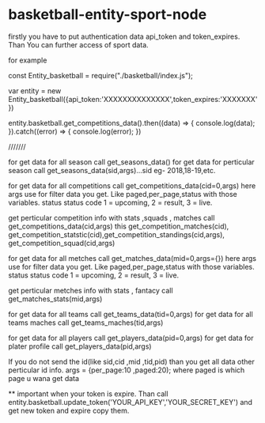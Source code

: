 # basketball-entity-sport-node
firstly you have to put authentication data api_token and token_expires. Than You can further access of sport data.

for example

const Entity_basketball = require("./basketball/index.js");

var entity = new Entity_basketball({api_token:'XXXXXXXXXXXXXX',token_expires:'XXXXXXX'})

entity.basketball.get_competitions_data().then((data) => { console.log(data); }).catch((error) => { console.log(error); })

///////

for get data for all season call get_seasons_data() for get data for perticular season call get_seasons_data(sid,args)...sid eg- 2018,18-19,etc.

for get data for all competitions call get_competitions_data(cid=0,args) here args use for filter data you get. Like paged,per_page,status with those variables. status status code 1 = upcoming, 2 = result, 3 = live.

get perticular competition info with stats ,squads , matches call get_competitions_data(cid,args) this get_competition_matches(cid), get_competition_statstic(cid),get_competition_standings(cid,args), get_competition_squad(cid,args)

for get data for all metches call get_matches_data(mid=0,args={}) here args use for filter data you get. Like paged,per_page,status with those variables. status status code 1 = upcoming, 2 = result, 3 = live.

get perticular metches info with stats , fantacy call get_matches_stats(mid,args)

for get data for all teams call get_teams_data(tid=0,args) for get data for all teams maches call get_teams_maches(tid,args)

for get data for all players call get_players_data(pid=0,args) for get data for plater profile call get_players_data(pid,args)

If you do not send the id(like sid,cid ,mid ,tid,pid) than you get all data other perticular id info. args = {per_page:10 ,paged:20); where paged is which page u wana get data

** important when your token is expire. Than call entity.basketball.update_token('YOUR_API_KEY','YOUR_SECRET_KEY') and get new token and expire copy them.
